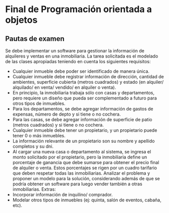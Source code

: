 # Final de Programación orientada a objetos

## Pautas de examen

Se debe implementar un software para gestionar la información de alquileres y ventas en una
inmobiliaria. La tarea solicitada es el modelado de las clases apropiadas teniendo en cuenta los
siguientes requisitos:
- Cualquier inmueble debe poder ser identificado de manera única.
- Cualquier inmueble debe registrar información de dirección, cantidad de ambientes, superficie
cubierta (metros cuadrados) y estado (en alquiler/ alquilado/ en venta/ vendido/ en alquiler o venta).
- En principio, la inmobiliaria trabaja sólo con casas y departamentos, pero requiere un diseño que
pueda ser complementado a futuro para otros tipos de inmuebles.
- Para los departamentos, se debe agregar información de gastos de expensas, número de depto y si
tiene o no cochera.
- Para las casas, se debe agregar información de superficie de patio (metros cuadrados) y si tiene o
no cochera.
- Cualquier inmueble debe tener un propietario, y un propietario puede tener 0 o más inmuebles.
- La información relevante de un propietario son su nombre y apellido completos y su dni.
- Al cargar una nueva casa o departamento al sistema, se ingresa el monto solicitado por el
propietario, pero la inmobiliaria define un porcentaje de ganancia que debe sumarse para obtener el
precio final de alquiler o venta. Estos porcentajes se rigen por un cuadro tarifario que deben respetar
todas las inmobiliarias.
Analizar el problema y proponer un modelo para la solución, considerando además de que se podría
obtener un software para luego vender también a otras inmobiliarias.
Extras:
- Incorporar información de inquilino/ comprador.
- Modelar otros tipos de inmuebles (ej: quinta, salón de eventos, cabaña, etc).